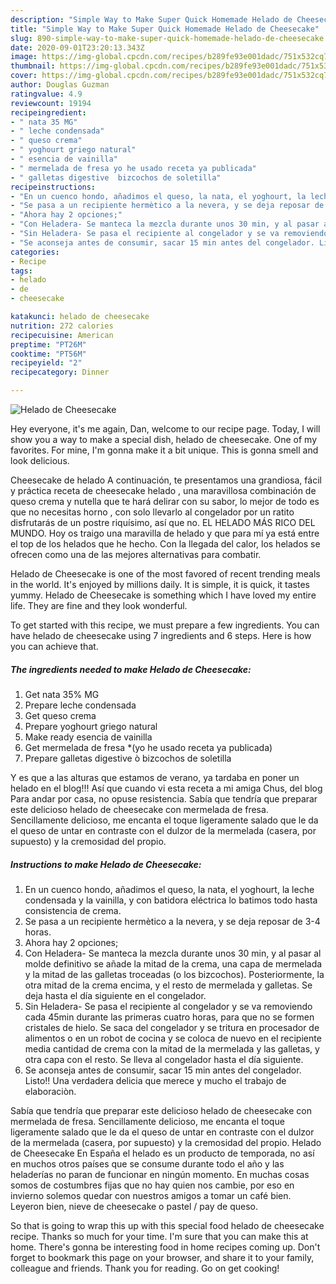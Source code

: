 ```yaml
---
description: "Simple Way to Make Super Quick Homemade Helado de Cheesecake"
title: "Simple Way to Make Super Quick Homemade Helado de Cheesecake"
slug: 890-simple-way-to-make-super-quick-homemade-helado-de-cheesecake
date: 2020-09-01T23:20:13.343Z
image: https://img-global.cpcdn.com/recipes/b289fe93e001dadc/751x532cq70/helado-de-cheesecake-foto-principal.jpg
thumbnail: https://img-global.cpcdn.com/recipes/b289fe93e001dadc/751x532cq70/helado-de-cheesecake-foto-principal.jpg
cover: https://img-global.cpcdn.com/recipes/b289fe93e001dadc/751x532cq70/helado-de-cheesecake-foto-principal.jpg
author: Douglas Guzman
ratingvalue: 4.9
reviewcount: 19194
recipeingredient:
- " nata 35 MG"
- " leche condensada"
- " queso crema"
- " yoghourt griego natural"
- " esencia de vainilla"
- " mermelada de fresa yo he usado receta ya publicada"
- " galletas digestive  bizcochos de soletilla"
recipeinstructions:
- "En un cuenco hondo, añadimos el queso, la nata, el yoghourt, la leche condensada y la vainilla, y con batidora eléctrica lo batimos todo hasta consistencia de crema."
- "Se pasa a un recipiente hermètico a la nevera, y se deja reposar de 3-4 horas."
- "Ahora hay 2 opciones;"
- "Con Heladera- Se manteca la mezcla durante unos 30 min, y al pasar al molde definitivo se añade la mitad de la crema, una capa de mermelada y la mitad de las galletas troceadas (o los bizcochos). Posteriormente, la otra mitad de la crema encima, y el resto de mermelada y galletas. Se deja hasta el día siguiente en el congelador."
- "Sin Heladera- Se pasa el recipiente al congelador y se va removiendo cada 45min durante las primeras cuatro horas, para que no se formen cristales de hielo. Se saca del congelador y se tritura en procesador de alimentos o en un robot de cocina y se coloca de nuevo en el recipiente media cantidad de crema con la mitad de la mermelada y las galletas, y otra capa con el resto. Se lleva al congelador hasta el día siguiente."
- "Se aconseja antes de consumir, sacar 15 min antes del congelador. Listo!! Una verdadera delicia que merece y mucho el trabajo de elaboraciòn."
categories:
- Recipe
tags:
- helado
- de
- cheesecake

katakunci: helado de cheesecake 
nutrition: 272 calories
recipecuisine: American
preptime: "PT26M"
cooktime: "PT56M"
recipeyield: "2"
recipecategory: Dinner

---
```



![Helado de Cheesecake](https://img-global.cpcdn.com/recipes/b289fe93e001dadc/751x532cq70/helado-de-cheesecake-foto-principal.jpg)

Hey everyone, it's me again, Dan, welcome to our recipe page. Today, I will show you a way to make a special dish, helado de cheesecake. One of my favorites. For mine, I'm gonna make it a bit unique. This is gonna smell and look delicious.

Cheesecake de helado A continuación, te presentamos una grandiosa, fácil y práctica receta de cheesecake helado , una maravillosa combinación de queso crema y nutella que te hará delirar con su sabor, lo mejor de todo es que no necesitas horno , con solo llevarlo al congelador por un ratito disfrutarás de un postre riquísimo, así que no. EL HELADO MÁS RICO DEL MUNDO. Hoy os traigo una maravilla de helado y que para mí ya está entre el top de los helados que he hecho. Con la llegada del calor, los helados se ofrecen como una de las mejores alternativas para combatir.

Helado de Cheesecake is one of the most favored of recent trending meals in the world. It's enjoyed by millions daily. It is simple, it is quick, it tastes yummy. Helado de Cheesecake is something which I have loved my entire life. They are fine and they look wonderful.


To get started with this recipe, we must prepare a few ingredients. You can have helado de cheesecake using 7 ingredients and 6 steps. Here is how you can achieve that.

<!--inarticleads1-->

##### The ingredients needed to make Helado de Cheesecake:

1. Get  nata 35% MG
1. Prepare  leche condensada
1. Get  queso crema
1. Prepare  yoghourt griego natural
1. Make ready  esencia de vainilla
1. Get  mermelada de fresa *(yo he usado receta ya publicada)
1. Prepare  galletas digestive ò bizcochos de soletilla


Y es que a las alturas que estamos de verano, ya tardaba en poner un helado en el blog!!! Así que cuando vi esta receta a mi amiga Chus, del blog Para andar por casa, no opuse resistencia. Sabía que tendría que preparar este delicioso helado de cheesecake con mermelada de fresa. Sencillamente delicioso, me encanta el toque ligeramente salado que le da el queso de untar en contraste con el dulzor de la mermelada (casera, por supuesto) y la cremosidad del propio. 

<!--inarticleads2-->

##### Instructions to make Helado de Cheesecake:

1. En un cuenco hondo, añadimos el queso, la nata, el yoghourt, la leche condensada y la vainilla, y con batidora eléctrica lo batimos todo hasta consistencia de crema.
1. Se pasa a un recipiente hermètico a la nevera, y se deja reposar de 3-4 horas.
1. Ahora hay 2 opciones;
1. Con Heladera- Se manteca la mezcla durante unos 30 min, y al pasar al molde definitivo se añade la mitad de la crema, una capa de mermelada y la mitad de las galletas troceadas (o los bizcochos). Posteriormente, la otra mitad de la crema encima, y el resto de mermelada y galletas. Se deja hasta el día siguiente en el congelador.
1. Sin Heladera- Se pasa el recipiente al congelador y se va removiendo cada 45min durante las primeras cuatro horas, para que no se formen cristales de hielo. Se saca del congelador y se tritura en procesador de alimentos o en un robot de cocina y se coloca de nuevo en el recipiente media cantidad de crema con la mitad de la mermelada y las galletas, y otra capa con el resto. Se lleva al congelador hasta el día siguiente.
1. Se aconseja antes de consumir, sacar 15 min antes del congelador. Listo!! Una verdadera delicia que merece y mucho el trabajo de elaboraciòn.


Sabía que tendría que preparar este delicioso helado de cheesecake con mermelada de fresa. Sencillamente delicioso, me encanta el toque ligeramente salado que le da el queso de untar en contraste con el dulzor de la mermelada (casera, por supuesto) y la cremosidad del propio. Helado de Cheesecake En España el helado es un producto de temporada, no así en muchos otros países que se consume durante todo el año y las heladerías no paran de funcionar en ningún momento. En muchas cosas somos de costumbres fijas que no hay quien nos cambie, por eso en invierno solemos quedar con nuestros amigos a tomar un café bien. Leyeron bien, nieve de cheesecake o pastel / pay de queso. 

So that is going to wrap this up with this special food helado de cheesecake recipe. Thanks so much for your time. I'm sure that you can make this at home. There's gonna be interesting food in home recipes coming up. Don't forget to bookmark this page on your browser, and share it to your family, colleague and friends. Thank you for reading. Go on get cooking!
